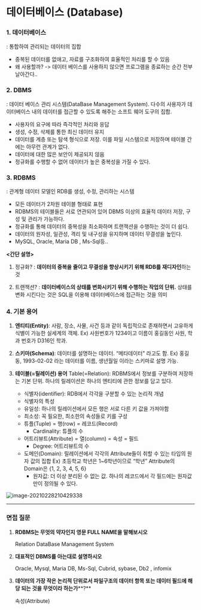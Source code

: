 # 데이터베이스 (Database)

### 1. 데이터베이스
 : 통합하여 관리되는 데이터의 집합

- 중복된 데이터를 없애고, 자료를 구조화하여 효율적인 처리를 할 수 있음
- 왜 사용할까?
   -> 데이터 베이스를 사용하지 않으면 프로그램을 종료하는 순간 전부 날아간다..

### 2. DBMS
 : 데이터 베이스 관리 시스템(DataBase Management System). 다수의 사용자가 데이터베이스 내의 데이터를 접근할 수 있도록 해주는 소프트 웨어 도구의 집합.

- 사용자의 요구에 따라 즉각적인 처리와 응답
- 생성, 수정, 삭제를 통한 최신 데이터 유지
- 데이터를 계층 또는 탐색 형식으로 저장. 이를 파일 시스템으로 저장하며 테이블 간에는 아무런 관계가 없다.
- 데이터에 대한 많은 보안이 제공되지 않음
- 정규화를 수행할 수 없어 데이터가 높은 중복성을 가질 수 있다.

### 3. RDBMS

: 관계형 데이터 모델인 RDB를 생성, 수정, 관리하는 시스템

- 모든 데이터가 2차원 테이블 형태로 표현
- RDBMS의 테이블들은 서로 연관되어 있어 DBMS 이상의 효율적 데이터 저장, 구성 및 관리가 가능하다.
- 정규화를 통해 데이터의 중복성을 최소화하며 트랜잭션을 수행하는 것이 더 쉽다.
- 데이터의 원자성, 일관성, 격리 및 내구성을 유지하며 데이터 무결성을 높인다.
- MySQL, Oracle, Maria DB , Ms-Sql등..



**<간단 설명>**

1. 정규화?
    : **데이터의 중복을 줄이고 무결성을 향상시키기 위해 RDB를 재디자인**하는 것

2. 트랜잭션?
    : **데이터베이스의 상태를 변화시키기 위해 수행하는 작업의 단위.** 상태를 변화 시킨다는 것은 SQL을 이용해 데이터베이스에 접근하는 것을 의미



### 4. 기본 용어

1. **엔티티(Entity)**: 사람, 장소, 사물, 사건 등과 같이 독립적으로 존재하면서 고유하게 식별이 가능한 실세계의 객체.
    Ex) 사원번호가 1234이고 이름이 홍길동인 사원, 학과 번호가 D316인 학과.

2. **스키마(Schema)**: 데이터를 설명하는 데이터. “메타데이터” 라고도 함.
    Ex) 홍길동, 1993-02-02 라는 데이터를 이름, 생년월일 이라는 스키마로 설명 가능. 

3. **테이블(=릴레이션) 용어**
   Table(=Relation): RDBMS에서 정보를 구분하여 저장하는 기본 단위. 하나의 릴레이션은 하나의 엔티티에 관한 정보를 담고 있다.
   - 식별자(identifier): RDB에서 각각을 구분할 수 있는 논리적 개념
   - 식별자의 특성
   - 유일성: 하나의 릴레이션에서 모든 행은 서로 다른 키 값을 가져야함
   - 최소성: 꼭 필요한, 최소한의 속성들로 키를 구성
   - 튜플(Tuple) = 행(row) = 레코드(Record)
     - Cardinality: 튜플의 수
   - 어트리뷰트(Attribute) = 열(column) = 속성 = 필드 
     - Degree: 어트리뷰트의 수
   - 도메인(Domain): 릴레이션에서 각각의 Attribute들이 취할 수 있는 타입의 원자 값의 집합
        Ex) 초등학교 학년은 1~6학년이므로 “학년” Attribute의 Domain은 {1, 2, 3, 4, 5, 6}
        - 원자값: 더 이상 분리된 수 없는 값. 하나의 레코드에서 각 필드에는 원자값만이 정의될 수 있다.

![image-20210228210429338](C:\Users\oh12s\Desktop\면접스터디\SKILL\Oracle\image\image-20210228210429338.png)

---

### 면접 질문

1. **RDBMS는 무엇의 약자인지 영문 FULL NAME을 말해보시오**

   Relation DataBase Management System  

2. **대표적인 DBMS를 아는대로 설명하시오**

   Oracle, Mysql, Maria DB, Ms-Sql, Cubrid, sybase, Db2 , infomix

3. **데이터의 가장 작은 논리적 단위로서 파일구조의 데이터 항목 또는 데이터 필드에 해당 되는 것을 무엇이라 하는가****?**

   속성(Attribute)
